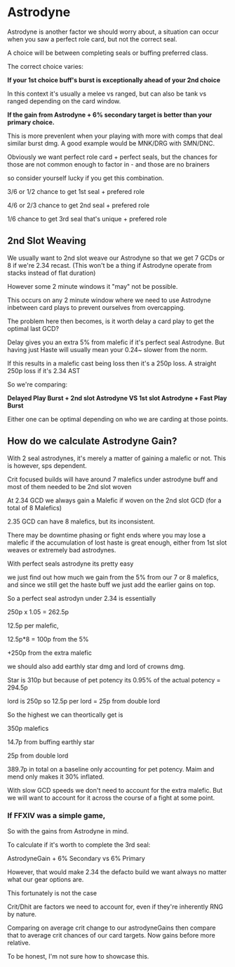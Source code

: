 # Astrodyne
Astrodyne is another factor we should worry about, a situation can occur when you saw a perfect role card, but not the correct seal.

A choice will be between completing seals or buffing preferred class.

The correct choice varies:

**If your 1st choice buff's burst is exceptionally ahead of your 2nd choice**

In this context it's usually a melee vs ranged, but can also be tank vs ranged depending on the card window.

**If the gain from Astrodyne + 6% secondary target is better than your primary choice.**

 This is more prevenlent when your playing with more with comps that deal similar burst dmg. A good example would be MNK/DRG with SMN/DNC.

Obviously we want perfect role card + perfect seals, but the chances for those are not common enough to factor in - and those are no brainers

so consider yourself lucky if you get this combination.

3/6 or 1/2 chance to get 1st seal + prefered role

4/6 or 2/3 chance to get 2nd seal + prefered role

1/6 chance to get 3rd seal that's unique + prefered role

## **2nd Slot Weaving**
We usually want to 2nd slot weave our Astrodyne so that we get 7 GCDs or 8 if we're 2.34 recast. (This won't be a thing if Astrodyne operate from stacks instead of flat duration)

However some 2 minute windows it "may" not be possible.

This occurs on any 2 minute window where we need to use Astrodyne inbetween card plays to prevent ourselves from overcapping.

The problem here then becomes, is it worth delay a card play to get the optimal last GCD?

Delay gives you an extra 5% from malefic if it's perfect seal Astrodyne. But having just Haste will usually mean your 0.24~ slower from the norm.

If this results in a malefic cast being loss then it's a 250p loss. A straight 250p loss if it's 2.34 AST

So we're comparing:

**Delayed Play Burst + 2nd slot Astrodyne  VS 1st slot Astrodyne + Fast Play Burst**

Either one can be optimal depending on who we are carding at those points.

## **How do we calculate Astrodyne Gain?**

With 2 seal astrodynes, it's merely a matter of gaining a malefic or not. This is however, sps dependent.

Crit focused builds will have around 7 malefics under astrodyne buff and most of them needed to be 2nd slot woven

At 2.34 GCD we always gain a Malefic if woven on the 2nd slot GCD (for a total of 8 Malefics)

2.35 GCD can have 8 malefics, but its inconsistent.

There may be downtime phasing or fight ends where you may lose a malefic if the accumulation of lost haste is great enough, either from 1st slot weaves or extremely bad astrodynes.

With perfect seals astrodyne its pretty easy

we just find out how much we gain from the 5% from our 7 or 8 malefics, and since we still get the haste buff we just add the earlier gains on top.

So a perfect seal astrodyn under 2.34 is essentially

250p x 1.05 = 262.5p

12.5p per malefic, 

12.5p*8 = 100p from the 5%

+250p from the extra malefic

we should also add earthly star dmg and lord of crowns dmg.

Star is 310p but because of pet potency its 0.95% of the actual potency = 294.5p

lord is 250p so 12.5p per lord = 25p from double lord

So the highest we can theortically get is

350p malefics

14.7p from buffing earthly star

25p from double lord

389.7p in total on a baseline only accounting for pet potency. Maim and mend only makes it 30% 
inflated.

With slow GCD speeds we don't need to account for the extra malefic. But we will want to account for it across the course of a fight at some point.


### If FFXIV was a simple game,

So with the gains from Astrodyne in mind.

To calculate if it's worth to complete the 3rd seal:

AstrodyneGain + 6% Secondary vs 6% Primary

However, that would make 2.34 the defacto build we want always no matter what our gear options are.

This fortunately is not the case

Crit/Dhit are factors we need to account for, even if they're inherently RNG by nature.

Comparing on average crit change to our astrodyneGains then compare that to average crit chances of our card targets. Now gains before more relative.

To be honest, I'm not sure how to showcase this.
